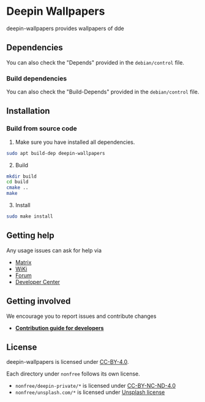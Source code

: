 # Deepin Wallpapers

deepin-wallpapers provides wallpapers of dde

## Dependencies
You can also check the "Depends" provided in the `debian/control` file.

### Build dependencies
You can also check the "Build-Depends" provided in the `debian/control` file.

## Installation

### Build from source code

1. Make sure you have installed all dependencies.
```bash
sudo apt build-dep deepin-wallpapers
```

2. Build
```bash
mkdir build
cd build
cmake ..
make
```

3. Install
```bash
sudo make install
```
## Getting help

Any usage issues can ask for help via

* [Matrix](https://matrix.to/#/#deepin-community:matrix.org)
* [WiKi](https://wiki.deepin.org)
* [Forum](https://bbs.deepin.org)
* [Developer Center](https://github.com/linuxdeepin/developer-center/issues) 

## Getting involved

We encourage you to report issues and contribute changes

- [**Contribution guide for developers**](https://github.com/linuxdeepin/developer-center/wiki/Contribution-Guidelines-for-Developers-en) 

## License
deepin-wallpapers is licensed under [CC-BY-4.0](LICENSE).

Each directory under `nonfree` follows its own license.

- `nonfree/deepin-private/*` is licensed under [CC-BY-NC-ND-4.0](LICENSES/CC-BY-NC-ND-4.0.txt)
- `nonfree/unsplash.com/*` is licensed under [Unsplash license](https://unsplash.com/license)